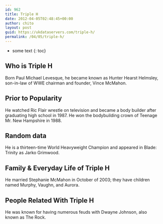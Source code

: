 ```yaml
---
id: 962
title: Triple H
date: 2012-04-05T02:48:45+00:00
author: chito
layout: post
guid: https://ukdataservers.com/triple-h/
permalink: /04/05/triple-h/
---
```


* some text
{: toc}
          
          
## Who is  Triple H
                  
                  
                  
Born Paul Michael Levesque, he became known as Hunter Hearst Helmsley, son-in-law of WWE chairman and founder, Vince McMahon.
                  
                
                
                
## Prior to Popularity 
                  
                  
                  
He watched Ric Flair wrestle on television and became a body builder after graduating high school in 1987. He won the bodybuilding crown of Teenage Mr. New Hampshire in 1988.
                  
                
                
                
## Random data 
                  
                  
                  
He is a thirteen-time World Heavyweight Champion and appeared in Blade: Trinity as Jarko Grimwood.
                  
                
                
                
## Family & Everyday Life of Triple H
                  
                  
                  
He married Stephanie McMahon in October of 2003; they have children named Murphy, Vaughn, and Aurora.
                  
                
                
                
## People Related With  Triple H
                  
                  
                  
He was known for having numerous feuds with Dwayne Johnson, also known as The Rock.
                  
                
              
            
          
          
          
    
    
  
